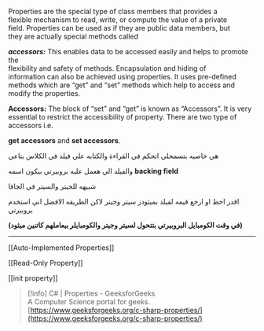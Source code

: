 Properties are the special type of class members that provides a  
flexible mechanism to read, write, or compute the value of a private  
field. Properties can be used as if they are public data members, but  
they are actually special methods called  

_**accessors:**_ This enables data to be accessed easily and helps to promote the  
flexibility and safety of methods. Encapsulation and hiding of  
information can also be achieved using properties. It uses pre-defined  
methods which are “get” and “set” methods which help to access and  
modify the properties.  

**Accessors:** The block of “set” and “get” is known as “Accessors”. It is very essential to restrict the accessibility of property. There are two type of accessors i.e.

**get accessors** and **set accessors**.

هي خاصيه بتسمحلي اتحكم في القراءة والكتابه علي فيلد في الكلاس بتاعي

والفيلد الي هعمل عليه بروبيرتي بيكون اسمه **backing field**

  

شبيهه للجيتر والسيتر في الجافا

اقدر احط او ارجع قيمه لفيلد بميثودز سيتر وجيتر لاكن الطريقه الافضل اني استخدم بروبيرتي

**(في وقت الكومبايل البروبيرتي بتتحول لسيتر وجيتر والكومبايلر بيعاملهم كاتنين ميثود)**

---

[[Auto-Implemented Properties]]

[[Read-Only Property]]

[[init property]]

  

  

> [!info] C# | Properties - GeeksforGeeks  
> A Computer Science portal for geeks.  
> [https://www.geeksforgeeks.org/c-sharp-properties/](https://www.geeksforgeeks.org/c-sharp-properties/)